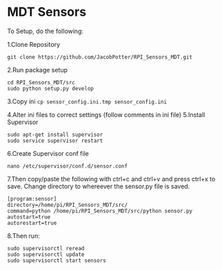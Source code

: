 # MDT Sensors

To Setup, do the following:

1.Clone Repository

`git clone https://github.com/JacobPotter/RPI_Sensors_MDT.git`

2.Run package setup
```
cd RPI_Sensors_MDT/src
sudo python setup.py develop
```
3.Copy ini
`cp sensor_config.ini.tmp sensor_config.ini`

4.Alter ini files to correct settings (follow comments in ini file)
5.Install Supervisor
```
sudo apt-get install supervisor
sudo service supervisor restart
```
6.Create Supervisor conf file
```
nano /etc/supervisor/conf.d/sensor.conf
```
7.Then copy/paste the following with ctrl+c and ctrl+v and press ctrl+x to save. Change directory to whereever the sensor.py file is saved.
```
[program:sensor]
directory=/home/pi/RPI_Sensors_MDT/src/
command=python /home/pi/RPI_Sensors_MDT/src/python sensor.py
autostart=true
autorestart=true
```
8.Then run:
```
sudo supervisorctl reread
sudo supervisorctl update
sudo supervisorctl start sensors
```
